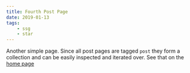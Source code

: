 ```yaml
---
title: Fourth Post Page
date: 2019-01-13
tags:
    - ssg
    - star
---
```


Another simple page. <!--excerpt-->Since all post pages are tagged `post` they form a collection and can be easily inspected and iterated over.<!--end-excerpt--> See that on the [home page](/)

